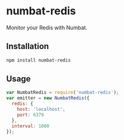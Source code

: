# numbat-redis
Monitor your Redis with Numbat.

## Installation

```bash
npm install numbat-redis
```

## Usage

```js
var NumbatRedis = require('numbat-redis');
var emitter = new NumbatRedis({
  redis: {
    host: 'localhost',
    port: 6379
  },
  interval: 1000
});
```
